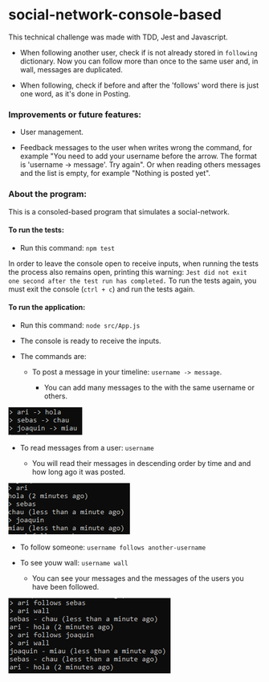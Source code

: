 # social-network-console-based

This technical challenge was made with TDD, Jest and Javascript.

  
- When following another user, check if is not already stored in `following` dictionary. Now you can follow more than once to the same user and, in wall, messages are duplicated.

- When following, check if before and after the 'follows' word there is just one word, as it's done in Posting.


### Improvements or future features:


- User management.

- Feedback messages to the user when writes wrong the command, for example "You need to add your username before the arrow. The format is 'username -> message'. Try again". Or when reading others messages and the list is empty, for example "Nothing is posted yet".

  

### About the program:

  

This is a consoled-based program that simulates a social-network.

#### To run the tests:

- Run this command: `npm test`

In order to leave the console open to receive inputs, when running the tests the process also remains open, printing this warning: `Jest did not exit one second after the test run has completed.`
To run the tests again, you must exit the console (`ctrl + c`) and run the tests again.



#### To run the application:

- Run this command: `node src/App.js`


- The console is ready to receive the inputs.


- The commands are:

	- To post a message in your timeline: `username -> message`.

		- You can add many messages to the with the same username or others.

![](./docs/posting.png "Posting")


- To read messages from a user: `username`

	- You will read their messages in descending order by time and and how long ago it was posted.

![](./docs/reading.png "Reading")


- To follow someone: `username follows another-username`

- To see youw wall: `username wall`

	- You can see your messages and the messages of the users you have been followed.

![](./docs/wall.png "Follows and Wall")
